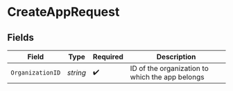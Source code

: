 # CreateAppRequest


## Fields

| Field                                           | Type                                            | Required                                        | Description                                     |
| ----------------------------------------------- | ----------------------------------------------- | ----------------------------------------------- | ----------------------------------------------- |
| `OrganizationID`                                | *string*                                        | :heavy_check_mark:                              | ID of the organization to which the app belongs |
